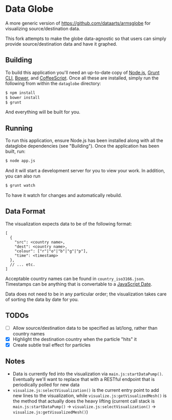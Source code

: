# Data Globe
A more generic version of https://github.com/dataarts/armsglobe for visualizing source/destination data.

This fork attempts to make the globe data-agnostic so that users can simply provide source/destination data and have it graphed.

## Building

To build this application you'll need an up-to-date copy of [Node.js](http://nodejs.org/), [Grunt CLI](http://gruntjs.com/), [Bower](http://bower.io/), and [CoffeeScript](http://coffeescript.org/). Once all these are installed, simply run the following from within the `dataglobe` directory:

```bash
$ npm install
$ bower install
$ grunt
```
And everything will be built for you.

## Running

To run this application, ensure Node.js has been installed along with all the dataglobe dependencies (see "Building"). Once the application has been built, run:

```bash
$ node app.js
```
And it will start a development server for you to view your work. In addition, you can also run

```bash
$ grunt watch
```
To have it watch for changes and automatically rebuild.

## Data Format

The visualization expects data to be of the following format:

```
[
  {
    "src": <country name>,
    "dest": <country name>,
    "colour": ["r"|"o"|"b"|"g"|"p"],
    "time": <timestamp>
  },
  // ... etc.
]
```

Acceptable country names can be found in `country_iso3166.json`. Timestamps can be anything that is convertable to a [JavaScript Date](https://developer.mozilla.org/en-US/docs/Web/JavaScript/Reference/Global_Objects/Date).

Data does not need to be in any particular order; the visualization takes care of sorting the data by date for you.

## TODOs

* [ ] Allow source/destination data to be specified as lat/long, rather than country names
* [x] Highlight the destination country when the particle "hits" it
* [x] Create subtle trail effect for particles

## Notes

* Data is currently fed into the visualization via `main.js:startDataPump()`. Eventually we'll want to replace that with a RESTful endpoint that is periodically polled for new data
* `visualize.js:selectVisualization()` is the current entry point to add new lines to the visualization, while `visualize.js:getVisualizedMesh()` is the method that actually does the heavy lifting (current call stack is `main.js:startDataPump()` -> `visualize.js:selectVisualization()` -> `visualize.js:getVisualizedMesh()`)
